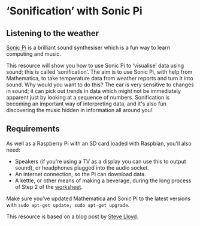 # ‘Sonification’ with Sonic Pi

## Listening to the weather

[Sonic Pi](http://sonic-pi.net/) is a brilliant sound synthesiser which is a fun way to learn computing and music.

This resource will show you how to use Sonic Pi to ‘visualise’ data using sound; this is called ‘sonification’. The aim is to use Sonic Pi, with help from Mathematica, to take temperature data from weather reports and turn it into sound. Why would you want to do this? The ear is very sensitive to changes in sound; it can pick out trends in data which might not be immediately apparent just by looking at a sequence of numbers. Sonification is becoming an important way of interpreting data, and it's also fun discovering the music hidden in information all around you!

## Requirements

As well as a Raspberry Pi with an SD card loaded with Raspbian, you'll also need:

- Speakers (if you're using a TV as a display you can use this to output sound), or headphones plugged into the audio socket.
- An internet connection, so the Pi can download data.
- A kettle, or other means of making a beverage, during the long process of Step 2 of the [worksheet](worksheet1.md).

Make sure you’ve updated Mathematica and Sonic Pi to the latest versions with `sudo apt-get update; sudo apt-get upgrade`.

This resource is based on a blog post by [Steve Lloyd](http://stevelloyd.net/).


